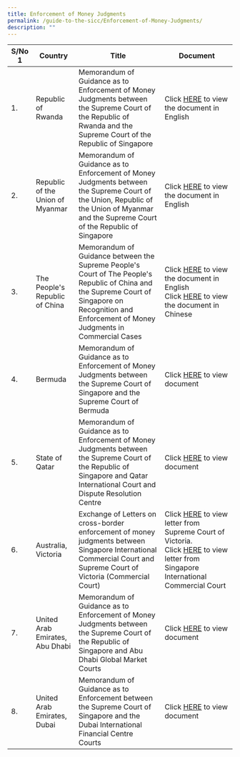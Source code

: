 ```yaml
---
title: Enforcement of Money Judgments
permalink: /guide-to-the-sicc/Enforcement-of-Money-Judgments/
description: ""
---
```

| **S/No** 1 | **Country** | **Title** | **Document** |
| -------- | -------- | -------- | -------- |
| 1.     | Republic of Rwanda      | Memorandum of Guidance as to Enforcement of Money Judgments between the Supreme Court of the Republic of Rwanda and the Supreme Court of the Republic of Singapore     | Click [HERE](https://www.sicc.gov.sg/docs/default-source/memorandum-of-guidance/mog-as-to-enforcement-of-money-judgements-between-supct-and-rwanda.pdf?sfvrsn=3fe81111_2) to view the document in English     |
| 2.    | Republic of the Union of Myanmar    | Memorandum of Guidance as to Enforcement of Money Judgments between the Supreme Court of the Union, Republic of the Union of Myanmar and the Supreme Court of the Republic of Singapore   | Click [](https://www-sicc-gov-sg-admin.cwp.sg/docs/default-source/memorandum-of-guidance/memorandum-of-guidance-as-to-enforcement-of-money-judgments6968352b60bb48f9be9766d2642a6684.pdf?sfvrsn=ce063014_2)[](https://www-sicc-gov-sg-admin.cwp.sg/docs/default-source/memorandum-of-guidance/memorandum-of-guidance-as-to-enforcement-of-money-judgments6968352b60bb48f9be9766d2642a6684.pdf?sfvrsn=ce063014_2)[HERE](https://www.sicc.gov.sg/docs/default-source/memorandum-of-guidance/memorandum-of-guidance-as-to-enforcement-of-money-judgments6968352b60bb48f9be9766d2642a6684.pdf?sfvrsn=ce063014_2) to view the document in English     |
| 3. | The People's Republic of China | Memorandum of Guidance between the Supreme People's Court of The People's Republic of China and the Supreme Court of Singapore on Recognition and Enforcement of Money Judgments in Commercial Cases | Click [HERE](http://www.sicc.gov.sg/docs/default-source/guide-to-the-sicc/spc-mog-english-version---signed.pdf?sfvrsn=913a49df_2 "HERE") to view the document in English  Click [HERE](http://www.sicc.gov.sg/docs/default-source/guide-to-the-sicc/spc-mog-chinese-version---signed.pdf?sfvrsn=8d3a49df_2 "HERE") to view the document in Chinese | 
| 4. |Bermuda | Memorandum of Guidance as to Enforcement of Money Judgments between the Supreme Court of Singapore and the Supreme Court of Bermuda | Click [HERE](https://www.sicc.gov.sg/docs/default-source/guide-to-the-sicc/mog-with-bermuda-(6sep2017)2ab63033f22f6eceb9b0ff0000fcc945.pdf "HERE") to view document |
| 5. | State of Qatar | Memorandum of Guidance as to Enforcement of Money Judgments between the Supreme Court of the Republic of Singapore and Qatar International Court and Dispute Resolution Centre | Click [HERE](https://www.sicc.gov.sg/docs/default-source/guide-to-the-sicc/2017_qatar-mog---enforcement-of-judgements-between-the-qatar-international-court-and-dispute-resolution-centre-and-the-supreme-court-of-singapore35b63033f22f6eceb9b0ff0000fcc945.pdf "HERE") to view document |
| 6. | Australia, Victoria | Exchange of Letters on cross-border enforcement of money judgments between Singapore International Commercial Court and Supreme Court of Victoria (Commercial Court) | Click [HERE](https://www.sicc.gov.sg/docs/default-source/guide-to-the-sicc/here09b63033f22f6eceb9b0ff0000fcc945.pdf?sfvrsn=2 "HERE") to view letter from Supreme Court of Victoria.   Click [HERE](https://www.sicc.gov.sg/docs/default-source/guide-to-the-sicc/sicc-and-supct-of-victoria-200320171fb63033f22f6eceb9b0ff0000fcc945.pdf "HERE") to view letter from Singapore International Commercial Court
| 7. | United Arab Emirates, Abu Dhabi | Memorandum of Guidance as to Enforcement of Money Judgments between the Supreme Court of the Republic of Singapore and Abu Dhabi Global Market Courts | Click [HERE](https://www.sicc.gov.sg/docs/default-source/guide-to-the-sicc/mog-as-to-enforcement-between-supreme-court-of-singapore-and-adgm-courts---signed40b63033f22f6eceb9b0ff0000fcc945.pdf "HERE") to view document | 
| 8. | United Arab Emirates, Dubai | Memorandum of Guidance as to Enforcement between the Supreme Court of Singapore and the Dubai International Financial Centre Courts | Click [HERE](https://www.sicc.gov.sg/docs/default-source/guide-to-the-sicc/dubai-mog-2015-cj-menon-and-cj-of-difc-(memorandum-of-guidance)4bb63033f22f6eceb9b0ff0000fcc945.pdf "HERE") to view document | 